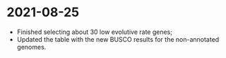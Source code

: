# 2021-08-25

- Finished selecting about 30 low evolutive rate genes;
- Updated the table with the new BUSCO results for the non-annotated genomes.